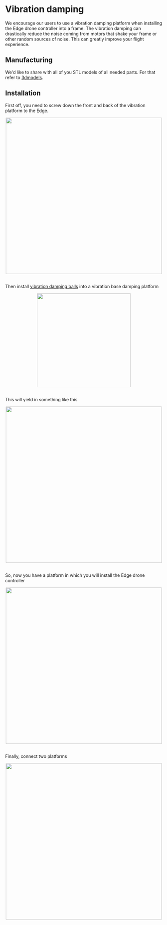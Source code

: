 # Vibration damping

We encourage our users to use a vibration damping platform when installing the Edge drone controller into a frame.
The vibration damping can drastically reduce the noise coming from motors that shake your frame or other random sources of
noise. This can greatly improve your flight experience.

## Manufacturing

We'd like to share with all of you STL models of all needed parts. For that refer to [3dmodels](3dmodels.md).

## Installation

First off, you need to screw down the front and back of the vibration platform to the Edge.

<div style="text-align: center;"><img src="../../img/vibro/vibro_platform_screws.png" style="width: 500px;"></div><br>

Then install [vibration damping balls](https://hobbyking.com/en_us/vibration-damping-ball-65g-bag-of-8.html?___store=en_us) into a vibration base damping platform

<div style="text-align: center;"><img src="../../img/vibro/vibro_damp_balls.png" style="width: 300px;"></div><br>

This will yield in something like this

<div style="text-align: center;"><img src="../../img/vibro/vibro_damp_balls_inside.png" style="width: 500px;"></div><br>

So, now you have a platform in which you will install the Edge drone controller

<div style="text-align: center;"><img src="../../img/vibro/vibro_damp_empty.png" style="width: 500px;"></div><br>

Finally, connect two platforms

<div style="text-align: center;"><img src="../../img/vibro/vibro_damp_edge_inside.png" style="width: 500px;"></div><br>

